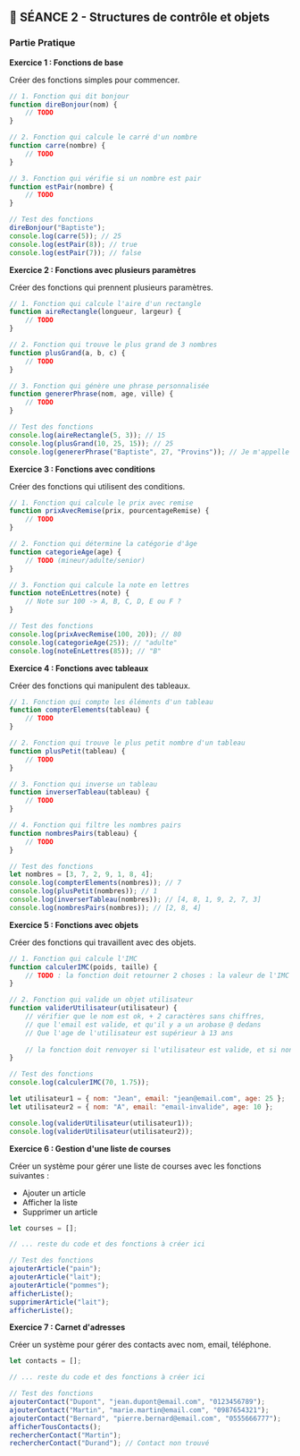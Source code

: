 ## 🔄 **SÉANCE 2 - Structures de contrôle et objets**

### **Partie Pratique**

**Exercice 1 : Fonctions de base**

Créer des fonctions simples pour commencer.

```javascript
// 1. Fonction qui dit bonjour
function direBonjour(nom) {
    // TODO
}

// 2. Fonction qui calcule le carré d'un nombre
function carre(nombre) {
    // TODO
}

// 3. Fonction qui vérifie si un nombre est pair
function estPair(nombre) {
    // TODO
}

// Test des fonctions
direBonjour("Baptiste");
console.log(carre(5)); // 25
console.log(estPair(8)); // true
console.log(estPair(7)); // false
```

**Exercice 2 : Fonctions avec plusieurs paramètres**

Créer des fonctions qui prennent plusieurs paramètres.

```javascript
// 1. Fonction qui calcule l'aire d'un rectangle
function aireRectangle(longueur, largeur) {
    // TODO
}

// 2. Fonction qui trouve le plus grand de 3 nombres
function plusGrand(a, b, c) {
    // TODO
}

// 3. Fonction qui génère une phrase personnalisée
function genererPhrase(nom, age, ville) {
    // TODO
}

// Test des fonctions
console.log(aireRectangle(5, 3)); // 15
console.log(plusGrand(10, 25, 15)); // 25
console.log(genererPhrase("Baptiste", 27, "Provins")); // Je m'appelle Baptiste, j'ai 27 ans et j'habite à Provins.
```

**Exercice 3 : Fonctions avec conditions**

Créer des fonctions qui utilisent des conditions.

```javascript
// 1. Fonction qui calcule le prix avec remise
function prixAvecRemise(prix, pourcentageRemise) {
    // TODO
}

// 2. Fonction qui détermine la catégorie d'âge
function categorieAge(age) {
    // TODO (mineur/adulte/senior)
}

// 3. Fonction qui calcule la note en lettres
function noteEnLettres(note) {
    // Note sur 100 -> A, B, C, D, E ou F ?
}

// Test des fonctions
console.log(prixAvecRemise(100, 20)); // 80
console.log(categorieAge(25)); // "adulte"
console.log(noteEnLettres(85)); // "B"
```

**Exercice 4 : Fonctions avec tableaux**

Créer des fonctions qui manipulent des tableaux.

```javascript
// 1. Fonction qui compte les éléments d'un tableau
function compterElements(tableau) {
    // TODO
}

// 2. Fonction qui trouve le plus petit nombre d'un tableau
function plusPetit(tableau) {
    // TODO
}

// 3. Fonction qui inverse un tableau
function inverserTableau(tableau) {
    // TODO
}

// 4. Fonction qui filtre les nombres pairs
function nombresPairs(tableau) {
    // TODO
}

// Test des fonctions
let nombres = [3, 7, 2, 9, 1, 8, 4];
console.log(compterElements(nombres)); // 7
console.log(plusPetit(nombres)); // 1
console.log(inverserTableau(nombres)); // [4, 8, 1, 9, 2, 7, 3]
console.log(nombresPairs(nombres)); // [2, 8, 4]
```

**Exercice 5 : Fonctions avec objets**

Créer des fonctions qui travaillent avec des objets.

```javascript
// 1. Fonction qui calcule l'IMC
function calculerIMC(poids, taille) {
    // TODO : la fonction doit retourner 2 choses : la valeur de l'IMC et la catégorie (maigre, normal, supoids, obésité)
}

// 2. Fonction qui valide un objet utilisateur
function validerUtilisateur(utilisateur) {
    // vérifier que le nom est ok, + 2 caractères sans chiffres,
    // que l'email est valide, et qu'il y a un arobase @ dedans
    // Que l'age de l'utilisateur est supérieur à 13 ans
    
    // la fonction doit renvoyer si l'utilisateur est valide, et si non, les messages d'erreurs
}

// Test des fonctions
console.log(calculerIMC(70, 1.75));

let utilisateur1 = { nom: "Jean", email: "jean@email.com", age: 25 };
let utilisateur2 = { nom: "A", email: "email-invalide", age: 10 };

console.log(validerUtilisateur(utilisateur1));
console.log(validerUtilisateur(utilisateur2));
```

**Exercice 6 : Gestion d'une liste de courses**

Créer un système pour gérer une liste de courses avec les fonctions suivantes :
- Ajouter un article
- Afficher la liste
- Supprimer un article

```javascript
let courses = [];

// ... reste du code et des fonctions à créer ici

// Test des fonctions
ajouterArticle("pain");
ajouterArticle("lait");
ajouterArticle("pommes");
afficherListe();
supprimerArticle("lait");
afficherListe();
```

**Exercice 7 : Carnet d'adresses**

Créer un système pour gérer des contacts avec nom, email, téléphone.

```javascript
let contacts = [];

// ... reste du code et des fonctions à créer ici

// Test des fonctions
ajouterContact("Dupont", "jean.dupont@email.com", "0123456789");
ajouterContact("Martin", "marie.martin@email.com", "0987654321");
ajouterContact("Bernard", "pierre.bernard@email.com", "0555666777");
afficherTousContacts();
rechercherContact("Martin");
rechercherContact("Durand"); // Contact non trouvé
```
